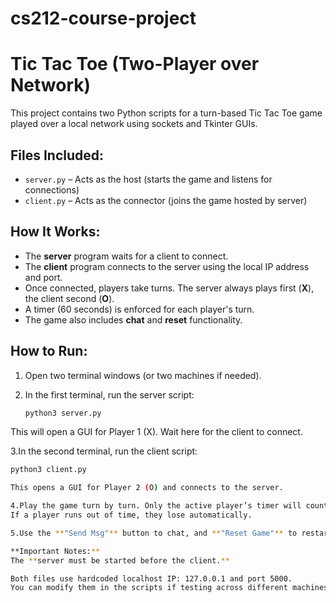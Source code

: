 # cs212-course-project
# Tic Tac Toe (Two-Player over Network)

This project contains two Python scripts for a turn-based Tic Tac Toe game played over a local network using sockets and Tkinter GUIs.

## Files Included:
- `server.py` – Acts as the host (starts the game and listens for connections)  
- `client.py` – Acts as the connector (joins the game hosted by server)

## How It Works:
- The **server** program waits for a client to connect.
- The **client** program connects to the server using the local IP address and port.
- Once connected, players take turns. The server always plays first (**X**), the client second (**O**).
- A timer (60 seconds) is enforced for each player's turn.
- The game also includes **chat** and **reset** functionality.

## How to Run:
1. Open two terminal windows (or two machines if needed).

2. In the first terminal, run the server script:
   ```bash
   python3 server.py

This will open a GUI for Player 1 (X). Wait here for the client to connect.

3.In the second terminal, run the client script:
  ```bash
  python3 client.py

This opens a GUI for Player 2 (O) and connects to the server.

4.Play the game turn by turn. Only the active player’s timer will count down.
If a player runs out of time, they lose automatically.

5.Use the **"Send Msg"** button to chat, and **"Reset Game"** to restart the board.

**Important Notes:**
The **server must be started before the client.**

Both files use hardcoded localhost IP: 127.0.0.1 and port 5000.
You can modify them in the scripts if testing across different machines.
